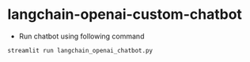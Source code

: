# langchain-openai-custom-chatbot
- Run chatbot using following command
```console
streamlit run langchain_openai_chatbot.py
```
